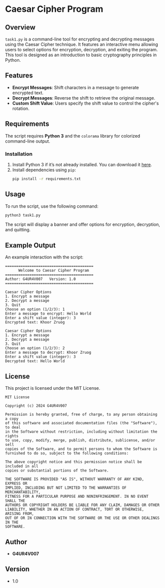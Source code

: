 # Caesar Cipher Program 

## Overview
`task1.py` is a command-line tool for encrypting and decrypting messages using the Caesar Cipher technique. It features an interactive menu allowing users to select options for encryption, decryption, and exiting the program. This tool is designed as an introduction to basic cryptography principles in Python.

## Features
- **Encrypt Messages**: Shift characters in a message to generate encrypted text.
- **Decrypt Messages**: Reverse the shift to retrieve the original message.
- **Custom Shift Value**: Users specify the shift value to control the cipher's rotation.

## Requirements
The script requires **Python 3** and the `colorama` library for colorized command-line output.

### Installation
1. Install Python 3 if it’s not already installed. You can download it [here](https://www.python.org/downloads/).
2. Install dependencies using `pip`:
   ```bash
   pip install -r requirements.txt
   ```

## Usage
To run the script, use the following command:

```bash
python3 task1.py
```

The script will display a banner and offer options for encryption, decryption, and quitting.

## Example Output
An example interaction with the script:

```plaintext
========================================
      Welcome to Caesar Cipher Program      
========================================
Author: G4UR4V007   Version: 1.0
========================================

Caesar Cipher Options
1. Encrypt a message
2. Decrypt a message
3. Quit
Choose an option (1/2/3): 1
Enter a message to encrypt: Hello World
Enter a shift value (integer): 3
Encrypted text: Khoor Zruog

Caesar Cipher Options
1. Encrypt a message
2. Decrypt a message
3. Quit
Choose an option (1/2/3): 2
Enter a message to decrypt: Khoor Zruog
Enter a shift value (integer): 3
Decrypted text: Hello World
```

## License
This project is licensed under the MIT License.

```plaintext
MIT License

Copyright (c) 2024 G4UR4V007

Permission is hereby granted, free of charge, to any person obtaining a copy
of this software and associated documentation files (the "Software"), to deal
in the Software without restriction, including without limitation the rights
to use, copy, modify, merge, publish, distribute, sublicense, and/or sell
copies of the Software, and to permit persons to whom the Software is
furnished to do so, subject to the following conditions:

The above copyright notice and this permission notice shall be included in all
copies or substantial portions of the Software.

THE SOFTWARE IS PROVIDED "AS IS", WITHOUT WARRANTY OF ANY KIND, EXPRESS OR
IMPLIED, INCLUDING BUT NOT LIMITED TO THE WARRANTIES OF MERCHANTABILITY,
FITNESS FOR A PARTICULAR PURPOSE AND NONINFRINGEMENT. IN NO EVENT SHALL THE
AUTHORS OR COPYRIGHT HOLDERS BE LIABLE FOR ANY CLAIM, DAMAGES OR OTHER
LIABILITY, WHETHER IN AN ACTION OF CONTRACT, TORT OR OTHERWISE, ARISING FROM,
OUT OF OR IN CONNECTION WITH THE SOFTWARE OR THE USE OR OTHER DEALINGS IN THE
SOFTWARE.
```

## Author
- **G4UR4V007**

## Version
- 1.0
